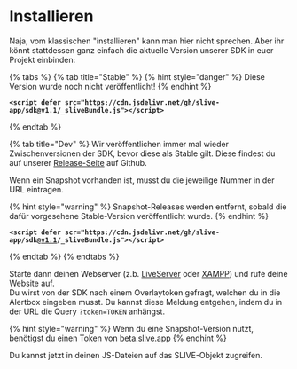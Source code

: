 # Installieren

Naja, vom klassischen "installieren" kann man hier nicht sprechen. Aber ihr könnt stattdessen ganz einfach die aktuelle Version unserer SDK in euer Projekt einbinden:

{% tabs %}
{% tab title="Stable" %}
{% hint style="danger" %}
Diese Version wurde noch nicht veröffentlicht!
{% endhint %}

<pre class="language-html"><code class="lang-html"><strong>&#x3C;script defer src="https://cdn.jsdelivr.net/gh/slive-app/sdk@v1.1/_sliveBundle.js">&#x3C;/script>
</strong></code></pre>
{% endtab %}

{% tab title="Dev" %}
Wir veröffentlichen immer mal wieder Zwischenversionen der SDK, bevor diese als Stable gilt. Diese findest du auf unserer [Release-Seite](https://github.com/slive-app/sdk/releases) auf Github.

Wenn ein Snapshot vorhanden ist, musst du die jeweilige Nummer in der URL eintragen.

{% hint style="warning" %}
Snapshot-Releases werden entfernt, sobald die dafür vorgesehene Stable-Version veröffentlicht wurde.
{% endhint %}

<pre class="language-html"><code class="lang-html"><strong>&#x3C;script defer scr="https://cdn.jsdelivr.net/gh/slive-app/sdk@<a data-footnote-ref href="#user-content-fn-1">v1.1</a>/_sliveBundle.js">&#x3C;/script>
</strong></code></pre>
{% endtab %}
{% endtabs %}

Starte dann deinen Webserver (z.b. [LiveServer](https://marketplace.visualstudio.com/items?itemName=ritwickdey.LiveServer) oder [XAMPP](https://www.apachefriends.org/de/index.html)) und rufe deine Website auf.\
Du wirst von der SDK nach einem Overlaytoken gefragt, welchen du in die Alertbox eingeben musst. Du kannst diese Meldung entgehen, indem du in der URL die Query `?token=TOKEN` anhängst.

{% hint style="warning" %}
Wenn du eine Snapshot-Version nutzt, benötigst du einen Token von [beta.slive.app](https://beta.slive.app)
{% endhint %}

Du kannst jetzt in deinen JS-Dateien auf das SLIVE-Objekt zugreifen.

[^1]: Füge hier die Snapshot-Nummer ein
